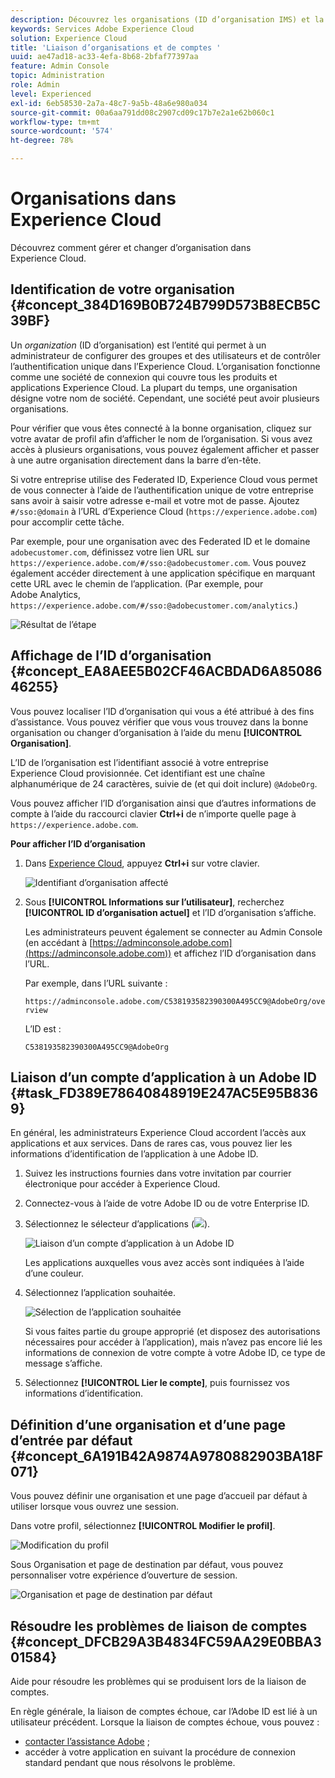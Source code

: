 ```yaml
---
description: Découvrez les organisations (ID d’organisation IMS) et la liaison des comptes de solutions à Experience Cloud.
keywords: Services Adobe Experience Cloud
solution: Experience Cloud
title: 'Liaison d’organisations et de comptes '
uuid: ae47ad18-ac33-4efa-8b68-2bfaf77397aa
feature: Admin Console
topic: Administration
role: Admin
level: Experienced
exl-id: 6eb58530-2a7a-48c7-9a5b-48a6e980a034
source-git-commit: 00a6aa791dd08c2907cd09c17b7e2a1e62b060c1
workflow-type: tm+mt
source-wordcount: '574'
ht-degree: 78%

---
```


# Organisations dans Experience Cloud

Découvrez comment gérer et changer dʼorganisation dans Experience Cloud.

## Identification de votre organisation {#concept_384D169B0B724B799D573B8ECB5C39BF}

Un *organization* (ID d’organisation) est l’entité qui permet à un administrateur de configurer des groupes et des utilisateurs et de contrôler l’authentification unique dans l’Experience Cloud. Lʼorganisation fonctionne comme une société de connexion qui couvre tous les produits et applications Experience Cloud. La plupart du temps, une organisation désigne votre nom de société. Cependant, une société peut avoir plusieurs organisations.

Pour vérifier que vous êtes connecté à la bonne organisation, cliquez sur votre avatar de profil afin dʼafficher le nom de lʼorganisation. Si vous avez accès à plusieurs organisations, vous pouvez également afficher et passer à une autre organisation directement dans la barre d’en-tête.

Si votre entreprise utilise des Federated ID, Experience Cloud vous permet de vous connecter à l’aide de l’authentification unique de votre entreprise sans avoir à saisir votre adresse e-mail et votre mot de passe. Ajoutez `#/sso:@domain` à l’URL d’Experience Cloud (`https://experience.adobe.com`) pour accomplir cette tâche.

Par exemple, pour une organisation avec des Federated ID et le domaine `adobecustomer.com`, définissez votre lien URL sur `https://experience.adobe.com/#/sso:@adobecustomer.com`. Vous pouvez également accéder directement à une application spécifique en marquant cette URL avec le chemin de l’application. (Par exemple, pour Adobe Analytics, `https://experience.adobe.com/#/sso:@adobecustomer.com/analytics`.)

![Résultat de l’étape](assets/organization-switch.png)

## Affichage de l’ID d’organisation {#concept_EA8AEE5B02CF46ACBDAD6A8508646255}

Vous pouvez localiser l’ID d’organisation qui vous a été attribué à des fins d’assistance. Vous pouvez vérifier que vous vous trouvez dans la bonne organisation ou changer d’organisation à l’aide du menu **[!UICONTROL Organisation]**.

L’ID de l’organisation est l’identifiant associé à votre entreprise Experience Cloud provisionnée. Cet identifiant est une chaîne alphanumérique de 24 caractères, suivie de (et qui doit inclure) `@AdobeOrg`.

Vous pouvez afficher l’ID d’organisation ainsi que d’autres informations de compte à l’aide du raccourci clavier **Ctrl+i** de n’importe quelle page à `https://experience.adobe.com`.

**Pour afficher l’ID d’organisation**

1. Dans [Experience Cloud](https://experience.adobe.com), appuyez **Ctrl+i** sur votre clavier.

   ![Identifiant d’organisation affecté](assets/assigned-organization.png)

1. Sous **[!UICONTROL Informations sur l’utilisateur]**, recherchez **[!UICONTROL ID d’organisation actuel]** et l’ID d’organisation s’affiche.

   Les administrateurs peuvent également se connecter au Admin Console (en accédant à [https://adminconsole.adobe.com](https://adminconsole.adobe.com)) et affichez l’ID d’organisation dans l’URL.

   Par exemple, dans l’URL suivante :

   `https://adminconsole.adobe.com/C538193582390300A495CC9@AdobeOrg/overview`

   L’ID est :

   `C538193582390300A495CC9@AdobeOrg`

## Liaison dʼun compte dʼapplication à un Adobe ID {#task_FD389E78640848919E247AC5E95B8369}

En général, les administrateurs Experience Cloud accordent lʼaccès aux applications et aux services. Dans de rares cas, vous pouvez lier les informations d’identification de l’application à une Adobe ID.

1. Suivez les instructions fournies dans votre invitation par courrier électronique pour accéder à Experience Cloud.
1. Connectez-vous à l’aide de votre Adobe ID ou de votre Enterprise ID.
1. Sélectionnez le sélecteur dʼapplications (![](assets/menu-icon.png)).

   ![Liaison dʼun compte dʼapplication à un Adobe ID](assets/solutions-active.png)

   Les applications auxquelles vous avez accès sont indiquées à l’aide d’une couleur.
1. Sélectionnez lʼapplication souhaitée.

   ![Sélection de lʼapplication souhaitée](assets/analytics-link-accounts.png)

   Si vous faites partie du groupe approprié (et disposez des autorisations nécessaires pour accéder à lʼapplication), mais nʼavez pas encore lié les informations de connexion de votre compte à votre Adobe ID, ce type de message sʼaffiche.
1. Sélectionnez **[!UICONTROL Lier le compte]**, puis fournissez vos informations dʼidentification.

## Définition d’une organisation et d’une page d’entrée par défaut {#concept_6A191B42A9874A9780882903BA18F071}

Vous pouvez définir une organisation et une page d’accueil par défaut à utiliser lorsque vous ouvrez une session.

Dans votre profil, sélectionnez **[!UICONTROL Modifier le profil]**.

![Modification du profil](assets/edit-profile.png)

Sous Organisation et page de destination par défaut, vous pouvez personnaliser votre expérience dʼouverture de session.

![Organisation et page de destination par défaut](assets/default-organization.png)

## Résoudre les problèmes de liaison de comptes {#concept_DFCB29A3B4834FC59AA29E0BBA301584}

Aide pour résoudre les problèmes qui se produisent lors de la liaison de comptes.

En règle générale, la liaison de comptes échoue, car l’Adobe ID est lié à un utilisateur précédent. Lorsque la liaison de comptes échoue, vous pouvez :

* [contacter l’assistance Adobe](https://experienceleague.adobe.com/?support-solution=General&amp;lang=fr#support) ;
* accéder à votre application en suivant la procédure de connexion standard pendant que nous résolvons le problème.
